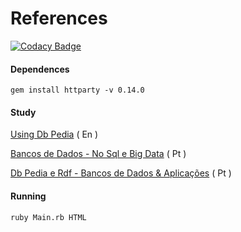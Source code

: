 
# References

[![Codacy Badge](https://api.codacy.com/project/badge/Grade/66532ac4c72b46539e38169590cf9edd)](https://www.codacy.com/app/Sphinxs/Wiki?utm_source=github.com&amp;utm_medium=referral&amp;utm_content=Sphinxs/Wiki&amp;utm_campaign=Badge_Grade)

#### Dependences

	gem install httparty -v 0.14.0

#### Study

[Using Db Pedia](https://www.youtube.com/watch?v=BmHKb0kLGtA) ( En )
	
[Bancos de Dados - No Sql e Big Data](https://www.youtube.com/watch?v=b8xRVxAgknw) ( Pt )

[Db Pedia e Rdf - Bancos de Dados & Aplicações](https://www.youtube.com/watch?v=03VmeD5t3Z0) ( Pt )

#### Running
	
	ruby Main.rb HTML

